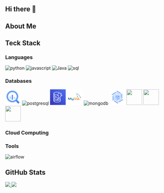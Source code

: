 ## Hi there 👋

<!--
**thehenke/thehenke** is a ✨ _special_ ✨ repository because its `README.md` (this file) appears on your GitHub profile.

Here are some ideas to get you started:

- 🔭 I’m currently working on ...
- 🌱 I’m currently learning ...
- 👯 I’m looking to collaborate on ...
- 🤔 I’m looking for help with ...
- 💬 Ask me about ...
- 📫 How to reach me: ...
- 😄 Pronouns: ...
- ⚡ Fun fact: ...
-->

## About Me
## Teck Stack
### Languages
<p>
    <img src="https://github.com/gilbarbara/logos/blob/main/logos/python.svg"                   title= "Python"     alt="python"     width="50" height="50"/> 
    <img src="https://www.vectorlogo.zone/logos/javascript/javascript-icon.svg"                 title= "JavaScript" alt="javascript" width="50" height="50"/> 
    <img src="https://www.vectorlogo.zone/logos/java/java-icon.svg"                             title= "Java"       alt="Java"       width="50" height="50"/> 
    <img src="https://github.com/benc-uk/icon-collection/blob/master/azure-patterns/sql-db.svg" title= "SQL"        alt="sql"        width="50" height="50"/> 
</p>

### Databases

<p>
    <img src="https://github.com/AwesomeLogos/google-cloud-icons/blob/main/docs/images/bigquery.svg"    title= "BigQuery"   alt="bigquery"   width="50" height="50"/> 
    <img src="https://github.com/homarr-labs/dashboard-icons/blob/main/svg/postgres.svg"                title= "PostgreSQL" alt="postgresql" width="50" height="50"/> 
    <img src="https://github.com/devicons/devicon/blob/master/icons/dynamodb/dynamodb-original.svg"     title= "DynamoDB"   alt="dynamodb"   width="50" height="50"/> 
    <img src="https://github.com/edent/SuperTinyIcons/blob/master/images/svg/mysql.svg"                 title= "MySQL"      alt="mysql"      width="50" height="50"/> 
    <img src="https://github.com/detain/svg-logos/blob/master/svg/m/mongodb-icon-2.svg"                 title= "MongoDB"    alt="mongodb"    width="50" height="50"/> 
    <img src="https://github.com/AwesomeLogos/google-cloud-icons/blob/main/docs/images/bigtable.svg"    title= "BigTable"   alt="bigtable"   width="50" height="50"/> 
    <img src=""                   title= ""     alt=""     width="50" height="50"/> 
    <img src=""                   title= ""     alt=""     width="50" height="50"/> 
    <img src=""                   title= ""     alt=""     width="50" height="50"/> 
</p>

### Cloud Computing
### Tools
<img src="https://github.com/gilbarbara/logos/blob/main/logos/airflow-icon.svg" alt="airflow" width="50" height="50"/> 

## GitHub Stats
<!-- ![thehenke's GitHub stats](https://github-readme-stats.vercel.app/api?username=thehenke&show_icons=true&theme=gotham) -->



<a href="">
    <img height="137px" src="https://github-readme-stats.vercel.app/api?username=thehenke&hide_border=true&show_icons=true&theme=gotham" /><!-- wi*quL3fcV -->
    <img height="137px" src="https://github-readme-stats.vercel.app/api/top-langs/?username=thehenke&layout=compact&langs_count=6&theme=gotham&hide_border=true" />
</a>